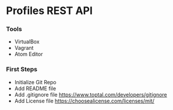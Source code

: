 # Profiles REST API

### Tools
- VirtualBox
- Vagrant
- Atom Editor

### First Steps
- Initialize Git Repo
- Add README file
- Add .gitignore file
  https://www.toptal.com/developers/gitignore
- Add License file
  https://choosealicense.com/licenses/mit/
